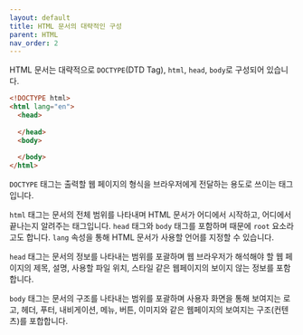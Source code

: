 ```yaml
---
layout: default
title: HTML 문서의 대략적인 구성
parent: HTML
nav_order: 2
---
```

HTML 문서는 대략적으로 `DOCTYPE`(DTD Tag), `html`, `head`, `body`로 구성되어 있습니다.

```html
<!DOCTYPE html>
<html lang="en">
  <head>
    
  </head>
  <body>
    
  </body>
</html>
```

`DOCTYPE` 태그는 출력할 웹 페이지의 형식을 브라우저에게 전달하는 용도로 쓰이는 태그입니다.

`html` 태그는 문서의 전체 범위를 나타내며 HTML 문서가 어디에서 시작하고, 어디에서 끝나는지 알려주는 태그입니다. `head` 태그와 `body` 태그를 포함하며 때문에 `root` 요소라고도 합니다. `lang` 속성을 통해 HTML 문서가 사용할 언어를 지정할 수 있습니다.

`head` 태그는 문서의 정보를 나타내는 범위를 포괄하며 웹 브라우저가 해석해야 할 웹 페이지의 제목, 설명, 사용할 파일 위치, 스타일 같은 웹페이지의 보이지 않는 정보를 포함합니다.

`body` 태그는 문서의 구조를 나타내는 범위를 포괄하며 사용자 화면을 통해 보여지는 로고, 헤더, 푸터, 내비게이션, 메뉴, 버튼, 이미지와 같은 웹페이지의 보여지는 구조(컨텐츠)를 포합합니다.